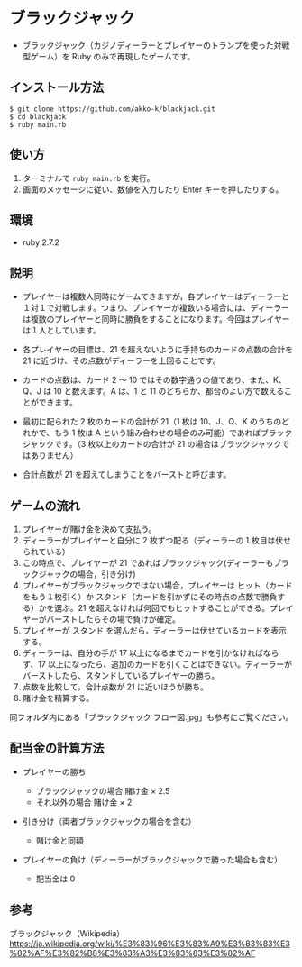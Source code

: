 # ブラックジャック

- ブラックジャック（カジノディーラーとプレイヤーのトランプを使った対戦型ゲーム）を Ruby のみで再現したゲームです。

## インストール方法

```
$ git clone https://github.com/akko-k/blackjack.git
$ cd blackjack
$ ruby main.rb
```

## 使い方

1. ターミナルで `ruby main.rb` を実行。
2. 画面のメッセージに従い、数値を入力したり Enter キーを押したりする。

## 環境

- ruby 2.7.2

## 説明

- プレイヤーは複数人同時にゲームできますが，各プレイヤーはディーラーと１対１で対戦します。つまり、プレイヤーが複数いる場合には、ディーラーは複数のプレイヤーと同時に勝負をすることになります。今回はプレイヤーは１人としています。

- 各プレイヤーの目標は、21 を超えないように手持ちのカードの点数の合計を 21 に近づけ、その点数がディーラーを上回ることです。

- カードの点数は、カード 2 ～ 10 ではその数字通りの値であり、また、K、Q、J は 10 と数えます。A は、1 と 11 のどちらか、都合のよい方で数えることができます。

- 最初に配られた 2 枚のカードの合計が 21（1 枚は 10、J、Q、K のうちのどれかで、もう 1 枚は A という組み合わせの場合のみ可能）であればブラックジャックです。（3 枚以上のカードの合計が 21 の場合はブラックジャックではありません）

- 合計点数が 21 を超えてしまうことをバーストと呼びます。

## ゲームの流れ

1. プレイヤーが賭け金を決めて支払う。
2. ディーラーがプレイヤーと自分に 2 枚ずつ配る（ディーラーの１枚目は伏せられている）
3. この時点で、プレイヤーが 21 であればブラックジャック(ディーラーもブラックジャックの場合，引き分け)
4. プレイヤーがブラックジャックではない場合，プレイヤーは ヒット（カードをもう１枚引く）か スタンド（カードを引かずにその時点の点数で勝負する）かを選ぶ。21 を超えなければ何回でもヒットすることができる。プレイヤーがバーストしたらその場で負けが確定。
5. プレイヤーが スタンド を選んだら，ディーラーは伏せているカードを表示する。
6. ディーラーは、自分の手が 17 以上になるまでカードを引かなければならず、17 以上になったら、追加のカードを引くことはできない。ディーラーがバーストしたら、スタンドしているプレイヤーの勝ち。
7. 点数を比較して，合計点数が 21 に近いほうが勝ち。
8. 賭け金を精算する。

同フォルダ内にある「ブラックジャック フロー図.jpg」も参考にご覧ください。

## 配当金の計算方法

- プレイヤーの勝ち

  - ブラックジャックの場合 賭け金 × 2.5
  - それ以外の場合 賭け金 × 2

- 引き分け（両者ブラックジャックの場合を含む）

  - 賭け金と同額

- プレイヤーの負け（ディーラーがブラックジャックで勝った場合も含む）
  - 配当金は 0

## 参考

ブラックジャック（Wikipedia）
https://ja.wikipedia.org/wiki/%E3%83%96%E3%83%A9%E3%83%83%E3%82%AF%E3%82%B8%E3%83%A3%E3%83%83%E3%82%AF
